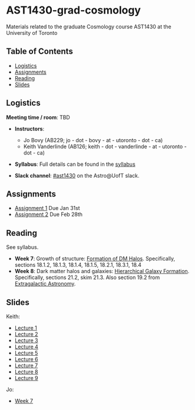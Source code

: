# AST1430-grad-cosmology
Materials related to the graduate Cosmology course AST1430 at the University of Toronto

## Table of Contents

* [Logistics](#logistics)
* [Assignments](#assignments)
* [Reading](#reading)
* [Slides](#slides)

## Logistics

 **Meeting time / room**: TBD

* **Instructors**: 
  * Jo Bovy (AB229; jo - dot - bovy - at - utoronto - dot - ca)
  * Keith Vanderlinde (AB126; keith - dot - vanderlinde - at - utoronto - dot - ca)

* **Syllabus**: Full details can be found in the [syllabus](syllabus/syllabus-ast1430.pdf)

* **Slack channel**: [#ast1430](https://astro-uoft.slack.com/archives/CPZTDT19C) on the Astro@UofT slack.

## Assignments

* [Assignment 1](assignments/assignment1.pdf) Due Jan 31st
* [Assignment 2](assignments/assignment2.pdf) Due Feb 28th

## Reading

See syllabus.

* **Week 7**: Growth of structure: [Formation of DM Halos](https://www.astro.utoronto.ca/~bovy/AST1430/bookdraft/chapters/IV-01.-Formation-DM-Halos.html). Specifically, sections 18.1.2, 18.1.3, 18.1.4, 18.1.5, 18.2.1, 18.3.1, 18.4
* **Week 8**: Dark matter halos and galaxies: [Hierarchical Galaxy Formation](https://www.astro.utoronto.ca/~bovy/AST1430/bookdraft/chapters/IV-04.-Hierarchical-Galaxy-Formation.html). Specifically, sections 21.2, skim 21.3. Also section 19.2 from [Extragalactic Astronomy](https://www.astro.utoronto.ca/~bovy/AST1430/bookdraft/chapters/IV-02.-Extragalactic-Astronomy.html#Dark-matter-halos-and-their-galaxies).

## Slides

Keith:

* [Lecture 1](slides/W1_Lecture_01-Basic_Obs.pdf)
* [Lecture 2](slides/W2_Lecture_02-RW.pdf)
* [Lecture 3](slides/W2_Lecture_03-Friedmann.pdf)
* [Lecture 4](slides/W3_Lecture_04-ThermalHist1.pdf)
* [Lecture 5](slides/W3_Lecture_05-ThermalHist2.pdf)
* [Lecture 6](slides/W4_Lecture_06-Inflation.pdf)
* [Lecture 7](slides/W4_Lecture_07-Structure1.pdf)
* [Lecture 8](slides/W5_Lecture_08-CMB1.pdf)
* [Lecture 9](slides/W5_Lecture_09-CMB2.pdf)

Jo:

* [Week 7](slides/W7-Growth-of-Structure.pdf)
